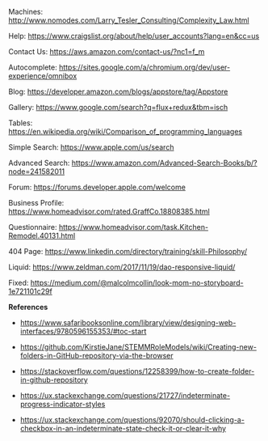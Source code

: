 Machines: http://www.nomodes.com/Larry_Tesler_Consulting/Complexity_Law.html

Help: https://www.craigslist.org/about/help/user_accounts?lang=en&cc=us

Contact Us: https://aws.amazon.com/contact-us/?nc1=f_m

Autocomplete: https://sites.google.com/a/chromium.org/dev/user-experience/omnibox

Blog: https://developer.amazon.com/blogs/appstore/tag/Appstore

Gallery: https://www.google.com/search?q=flux+redux&tbm=isch

Tables: https://en.wikipedia.org/wiki/Comparison_of_programming_languages

Simple Search: https://www.apple.com/us/search

Advanced Search: https://www.amazon.com/Advanced-Search-Books/b/?node=241582011

Forum: https://forums.developer.apple.com/welcome

Business Profile: https://www.homeadvisor.com/rated.GraffCo.18808385.html

Questionnaire: https://www.homeadvisor.com/task.Kitchen-Remodel.40131.html

404 Page: https://www.linkedin.com/directory/training/skill-Philosophy/

Liquid: https://www.zeldman.com/2017/11/19/dao-responsive-liquid/

Fixed: https://medium.com/@malcolmcollin/look-mom-no-storyboard-1e721101c29f

**References**

* https://www.safaribooksonline.com/library/view/designing-web-interfaces/9780596155353/#toc-start

* https://github.com/KirstieJane/STEMMRoleModels/wiki/Creating-new-folders-in-GitHub-repository-via-the-browser

* https://stackoverflow.com/questions/12258399/how-to-create-folder-in-github-repository

* https://ux.stackexchange.com/questions/21727/indeterminate-progress-indicator-styles

* https://ux.stackexchange.com/questions/92070/should-clicking-a-checkbox-in-an-indeterminate-state-check-it-or-clear-it-why
